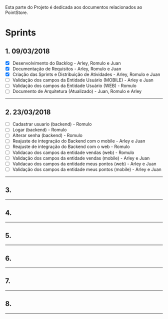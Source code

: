 Esta parte do Projeto é dedicada aos documentos relacionados ao PointStore.


# Sprints


## 1. 09/03/2018
- [x]  Desenvolvimento do Backlog - Arley, Romulo e Juan
- [x]  Documentação de Requisitos - Arley, Romulo e Juan
- [x]  Criação das Sprints e Distribuição de Atividades - Arley, Romulo e Juan
- [ ]  Validação dos campos da Entidade Usuário (MOBILE) - Arley e Juan 
- [ ]  Validação dos campos da Entidade Usuário (WEB) - Romulo
- [ ]  Documento de Arquitetura (Atualizado) - Juan, Romulo e Arley
***



## 2. 23/03/2018
- [ ]  Cadastrar usuario (backend) - Romulo
- [ ]  Logar (backend) - Romulo
- [ ]  Alterar senha (backend) - Romulo
- [ ]  Reajuste de integração do Backend com o mobile - Arley e Juan
- [ ]  Reajuste de integração do Backend com o web - Romulo
- [ ]  Validacao dos campos da entidade vendas (web) - Romulo
- [ ]  Validação dos campos da entidade vendas (mobile) - Arley e Juan 
- [ ]  Validacao dos campos da entidade meus pontos (web) - Arley e Juan
- [ ]  Validação dos campos da entidade meus pontos (mobile) - Arley e Juan 
***
## 3. 
***
## 4. 
***
## 5.
***
## 6.
***
## 7.
***
## 8.
***
